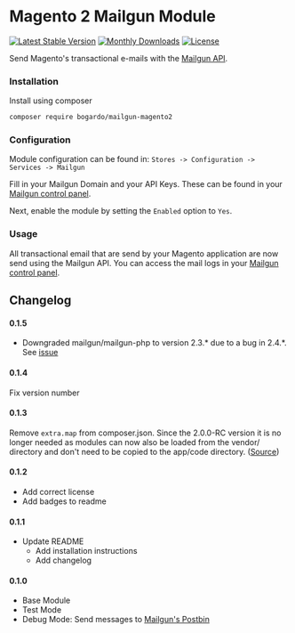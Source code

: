 # Magento 2 Mailgun Module

[![Latest Stable Version](https://poser.pugx.org/bogardo/mailgun-magento2/v/stable?format=flat-square)](https://packagist.org/packages/bogardo/mailgun-magento2)
[![Monthly Downloads](https://poser.pugx.org/bogardo/mailgun-magento2/d/monthly?format=flat-square)](https://packagist.org/packages/bogardo/mailgun-magento2)
[![License](https://poser.pugx.org/bogardo/mailgun-magento2/license?format=flat-square)](https://packagist.org/packages/bogardo/mailgun-magento2)

Send Magento's transactional e-mails with the [Mailgun API](http://www.mailgun.com/).

### Installation

Install using composer

```bash
composer require bogardo/mailgun-magento2
```

### Configuration

Module configuration can be found in:  `Stores -> Configuration -> Services -> Mailgun`

Fill in your Mailgun Domain and your API Keys.
These can be found in your [Mailgun control panel](https://mailgun.com/app/dashboard).

Next, enable the module by setting the `Enabled` option to `Yes`.

### Usage

All transactional email that are send by your Magento application are now send using the Mailgun API.
You can access the mail logs in your [Mailgun control panel](https://mailgun.com/app/logs).

## Changelog

#### 0.1.5
- Downgraded mailgun/mailgun-php to version 2.3.* due to a bug in 2.4.*. See [issue](https://github.com/mailgun/mailgun-php/issues/452)

#### 0.1.4
Fix version number

#### 0.1.3
Remove `extra.map` from composer.json.
Since the 2.0.0-RC version it is no longer needed as modules can now also be loaded from the vendor/ directory and don't need to be copied to the app/code directory.
([Source](http://magento.stackexchange.com/questions/93502/magento2-custom-module-downloaded-by-composer-at-two-places/93503#93503))

#### 0.1.2
- Add correct license
- Add badges to readme

#### 0.1.1
- Update README
    - Add installation instructions
    - Add changelog

#### 0.1.0
- Base Module
- Test Mode
- Debug Mode: Send messages to [Mailgun's Postbin](http://bin.mailgun.net/)
